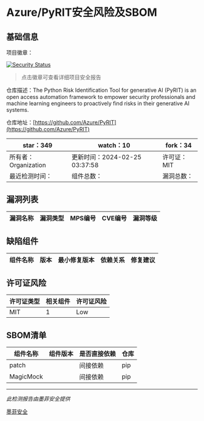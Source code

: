 # Azure/PyRIT安全风险及SBOM

## 基础信息

项目徽章：

[![Security Status](https://www.murphysec.com/platform3/v31/badge/1761835936757637120.svg)](https://www.murphysec.com/console/report/1761835764703092736/1761835936757637120)

> 点击徽章可查看详细项目安全报告

仓库描述：The Python Risk Identification Tool for generative AI (PyRIT) is an open access automation framework to empower security professionals and machine learning engineers to proactively find risks in their generative AI systems.

仓库地址：[https://github.com/Azure/PyRIT](https://github.com/Azure/PyRIT)

| star：349 | watch：10 | fork：34 |
| ----------- | -------------- | ------------ |
| 所有者：Organization | 更新时间：2024-02-25 03:37:58 | 许可证：MIT |
| 最近检测时间： | 组件总数： | 漏洞总数： |




## 漏洞列表

| 漏洞名称 | 漏洞类型 | MPS编号 | CVE编号 | 漏洞等级 |
| ------- | ------ | ------- | ------ | ----- |





## 缺陷组件

| 组件名称 | 版本 | 最小修复版本 | 依赖关系 | 修复建议 |
| -------- | ---- | ------------ | -------- | -------- |





## 许可证风险

| 许可证类型 | 相关组件 | 许可证风险 |
| ---------- | -------- | ---------- |
|MIT|1|Low|




## SBOM清单

| 组件名称 | 组件版本 | 是否直接依赖 | 仓库 |
| -------- | -------- | ------------ | ---- |
|patch||间接依赖|pip|
|MagicMock||间接依赖|pip|


------

*此检测报告由墨菲安全提供*

[墨菲安全](www.murphysec.com)